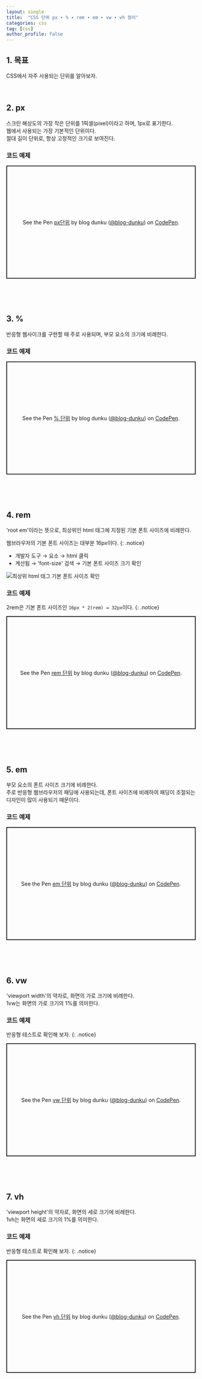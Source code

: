 ```yaml
---
layout: single
title:  "CSS 단위 px ∙ % ∙ rem ∙ em ∙ vw ∙ vh 정리"
categories: css
tag: [css]
author_profile: false
---
```


## 1. 목표
CSS에서 자주 사용되는 단위를 알아보자.
<br>
<br>
<br>



## 2. px
스크린 해상도의 가장 작은 단위를 1픽셀(pixel)이라고 하며, 1px로 표기한다.  
웹에서 사용되는 가장 기본적인 단위이다.  
절대 길이 단위로, 항상 고정적인 크기로 보여진다.
<br>

### 코드 예제
<p class="codepen" data-height="300" data-default-tab="html,result" data-slug-hash="gOEpyZj" data-user="blog-dunku" style="height: 300px; box-sizing: border-box; display: flex; align-items: center; justify-content: center; border: 2px solid; margin: 1em 0; padding: 1em;">
  <span>See the Pen <a href="https://codepen.io/blog-dunku/pen/gOEpyZj">
  px단위</a> by blog dunku (<a href="https://codepen.io/blog-dunku">@blog-dunku</a>)
  on <a href="https://codepen.io">CodePen</a>.</span>
</p>
<script async src="https://cpwebassets.codepen.io/assets/embed/ei.js"></script>
<br>
<br>
<br>



## 3. %
반응형 웹사이크를 구현할 때 주로 사용되며, 부모 요소의 크기에 비례한다.
<br>

### 코드 예제
<p class="codepen" data-height="300" data-default-tab="html,result" data-slug-hash="YzgXbwv" data-user="blog-dunku" style="height: 300px; box-sizing: border-box; display: flex; align-items: center; justify-content: center; border: 2px solid; margin: 1em 0; padding: 1em;">
  <span>See the Pen <a href="https://codepen.io/blog-dunku/pen/YzgXbwv">
  % 단위</a> by blog dunku (<a href="https://codepen.io/blog-dunku">@blog-dunku</a>)
  on <a href="https://codepen.io">CodePen</a>.</span>
</p>
<script async src="https://cpwebassets.codepen.io/assets/embed/ei.js"></script>
<br>
<br>
<br>



## 4. rem
'root em'이라는 뜻으로, 최상위인 html 태그에 지정된 기본 폰트 사이즈에 비례한다.

웹브라우저의 기본 폰트 사이즈는 대부분 16px이다.
{: .notice}

- 개발자 도구 → 요소 → html 클릭
- 계산됨 → 'font-size' 검색 → 기본 폰트 사이즈 크기 확인

![최상위 html 태그 기본 폰트 사이즈 확인](https://drive.google.com/uc?export=view&id=1JiLGAZwGJj6oU1uUDicEPedLphJMLxAT)
<br>

### 코드 예제
2rem은 기본 폰트 사이즈인 `16px * 2(rem) = 32px`이다.
{: .notice}

<p class="codepen" data-height="300" data-default-tab="html,result" data-slug-hash="GReJLzG" data-user="blog-dunku" style="height: 300px; box-sizing: border-box; display: flex; align-items: center; justify-content: center; border: 2px solid; margin: 1em 0; padding: 1em;">
  <span>See the Pen <a href="https://codepen.io/blog-dunku/pen/GReJLzG">
  rem 단위</a> by blog dunku (<a href="https://codepen.io/blog-dunku">@blog-dunku</a>)
  on <a href="https://codepen.io">CodePen</a>.</span>
</p>
<script async src="https://cpwebassets.codepen.io/assets/embed/ei.js"></script>
<br>
<br>
<br>



## 5. em
부모 요소의 폰트 사이즈 크기에 비례한다.  
주로 반응형 웹브라우저의 패딩에 사용되는데, 폰트 사이즈에 비례하여 패딩이 조절되는 디자인이 많이 사용되기 때문이다.
<br>

### 코드 예제
<p class="codepen" data-height="300" data-default-tab="html,result" data-slug-hash="xxBGNxr" data-user="blog-dunku" style="height: 300px; box-sizing: border-box; display: flex; align-items: center; justify-content: center; border: 2px solid; margin: 1em 0; padding: 1em;">
  <span>See the Pen <a href="https://codepen.io/blog-dunku/pen/xxBGNxr">
  em 단위</a> by blog dunku (<a href="https://codepen.io/blog-dunku">@blog-dunku</a>)
  on <a href="https://codepen.io">CodePen</a>.</span>
</p>
<script async src="https://cpwebassets.codepen.io/assets/embed/ei.js"></script>
<br>
<br>
<br>



## 6. vw
'viewport width'의 약자로, 화면의 가로 크기에 비례한다.  
1vw는 화면의 가로 크기의 1%를 의미한다.
<br>

### 코드 예제
반응형 테스트로 확인해 보자.
{: .notice}

<p class="codepen" data-height="300" data-default-tab="html,result" data-slug-hash="abMOrOW" data-user="blog-dunku" style="height: 300px; box-sizing: border-box; display: flex; align-items: center; justify-content: center; border: 2px solid; margin: 1em 0; padding: 1em;">
  <span>See the Pen <a href="https://codepen.io/blog-dunku/pen/abMOrOW">
  vw 단위</a> by blog dunku (<a href="https://codepen.io/blog-dunku">@blog-dunku</a>)
  on <a href="https://codepen.io">CodePen</a>.</span>
</p>
<script async src="https://cpwebassets.codepen.io/assets/embed/ei.js"></script>
<br>
<br>
<br>



## 7. vh
'viewport height'의 약자로, 화면의 세로 크기에 비례한다.  
1vh는 화면의 세로 크기의 1%를 의미한다.
<br>

### 코드 예제
반응형 테스트로 확인해 보자.
{: .notice}

<p class="codepen" data-height="300" data-default-tab="html,result" data-slug-hash="rNRVgxW" data-user="blog-dunku" style="height: 300px; box-sizing: border-box; display: flex; align-items: center; justify-content: center; border: 2px solid; margin: 1em 0; padding: 1em;">
  <span>See the Pen <a href="https://codepen.io/blog-dunku/pen/rNRVgxW">
  vh 단위</a> by blog dunku (<a href="https://codepen.io/blog-dunku">@blog-dunku</a>)
  on <a href="https://codepen.io">CodePen</a>.</span>
</p>
<script async src="https://cpwebassets.codepen.io/assets/embed/ei.js"></script>
